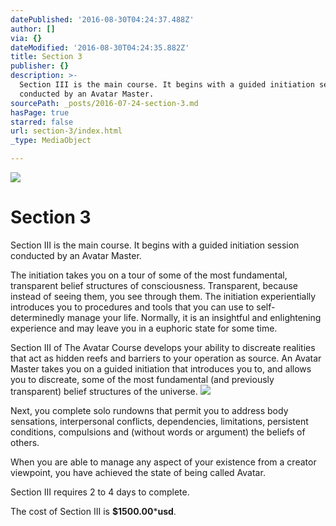 ```yaml
---
datePublished: '2016-08-30T04:24:37.488Z'
author: []
via: {}
dateModified: '2016-08-30T04:24:35.882Z'
title: Section 3
publisher: {}
description: >-
  Section III is the main course. It begins with a guided initiation session
  conducted by an Avatar Master.
sourcePath: _posts/2016-07-24-section-3.md
hasPage: true
starred: false
url: section-3/index.html
_type: MediaObject

---
```

![](https://the-grid-user-content.s3-us-west-2.amazonaws.com/6a0ebea1-7cbd-4380-b1a2-1bc4884a60f4.jpg)

# Section 3

Section III is the main course. It begins with a guided initiation session conducted by an Avatar Master.

The initiation takes you on a tour of some of the most fundamental, transparent belief structures of consciousness. Transparent, because instead of seeing them, you see through them. The initiation experientially introduces you to procedures and tools that you can use to self-determinedly manage your life. Normally, it is an insightful and enlightening experience and may leave you in a euphoric state for some time.

Section III of The Avatar Course develops your ability to discreate realities that act as hidden reefs and barriers to your operation as source. An Avatar Master takes you on a guided initiation that introduces you to, and allows you to discreate, some of the most fundamental (and previously transparent) belief structures of the universe.
![](https://the-grid-user-content.s3-us-west-2.amazonaws.com/ab30ab1e-c264-47c4-8729-1d104dc24b43.jpg)

Next, you complete solo rundowns that permit you to address body sensations, interpersonal conflicts, dependencies, limitations, persistent conditions, compulsions and (without words or argument) the beliefs of others.

When you are able to manage any aspect of your existence from a creator viewpoint, you have achieved the state of being called Avatar.

Section III requires 2 to 4 days to complete.

The cost of Section III is **$1500.00**\***usd**.